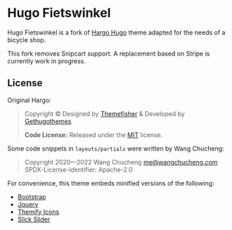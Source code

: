 # Hugo Fietswinkel

Hugo Fietswinkel is a fork of [Hargo Hugo](https://github.com/gethugothemes/hargo-hugo) theme adapted for the needs of a bicycle shop.

This fork removes Snipcart support. A replacement based on Stripe is currently work in progress.

## License

Original Hargo:

> Copyright &copy; Designed by [Themefisher](https://themefisher.com) & Developed by
> [Gethugothemes](https://gethugothemes.com)
> 
> **Code License:** Released under the [MIT](https://github.com/themefisher/hargo-hugo/blob/master/LICENSE) license.

Some code snippets in `layouts/partials` were written by Wang Chucheng:

> Copyright 2020—2022 Wang Chucheng <me@wangchucheng.com>
> SPDX-License-Identifier: Apache-2.0

For convenience, this theme embeds minified versions of the following:

- [Bootstrap](https://getbootstrap.com)
- [Jquery](https://jquery.com)
- [Themify Icons](https://themify.me/themify-icons)
- [Slick Slider](https://kenwheeler.github.io/slick/)
